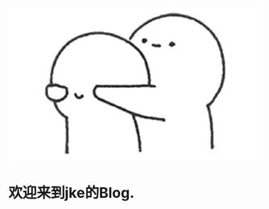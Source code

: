 <!--
 * @Author: 柯军
 * @Date: 2019-08-13 12:29:20
 * @Description: 
 -->

![logo](./assets/hug_m.png)

# 欢迎来到jke的Blog.

<!-- 
[GitHub](https://github.com/docsifyjs/docsify/)
[Get Started](#quick-start) -->
